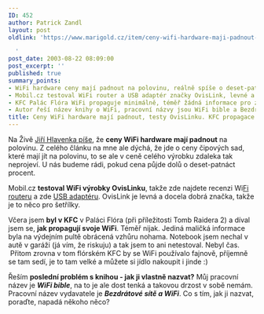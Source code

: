 ```yaml
---
ID: 452
author: Patrick Zandl
layout: post
oldlink: 'https://www.marigold.cz/item/ceny-wifi-hardware-maji-padnout-testy-ovislinku-kfc-propagace-wifi-nic-moc-jak-nazvat-knihu-o-wifi

  '
post_date: 2003-08-22 08:09:00
post_excerpt: ''
published: true
summary_points:
- WiFi hardware ceny mají padnout na polovinu, reálně spíše o deset-patnáct procent.
- Mobil.cz testoval WiFi router a USB adaptér značky OvisLink, levné a dobré.
- KFC Palác Flóra WiFi propaguje minimálně, téměř žádná informace pro zákazníky.
- Autor řeší název knihy o WiFi, pracovní názvy jsou WiFi bible a Bezdrátové sítě.
title: Ceny WiFi hardware mají padnout, testy OvisLinku. KFC propagace WiFi nic moc. Jak nazvat knihu o WiFi?
---
```


<p>
Na Živě <A href="http://www.zive.cz/h/Uzivatel/Ar.asp?ARI=112234&amp;CAI=2104" target=_blank>Jiří Hlavenka píše</A>, že <STRONG>ceny WiFi hardware mají padnout</STRONG> na polovinu. Z celého článku na mne ale dýchá, že jde o ceny čipových sad, které mají jít na polovinu, to se ale v ceně celého výrobku zdaleka tak neprojeví. U nás budeme rádi, pokud cena půjde dolů o deset-patnáct procent. </p>

<p>
Mobil.cz <STRONG>testoval WiFi výrobky OvisLinku</STRONG>, takže zde najdete recenzi Wi<A href="http://mobil.idnes.cz/fixni_spojeni/katalog_bezdratovych_telefonu/ostatni-bezdratove/ovislinkrouter030822.html" target=_blank>Fi routeru</A> a zde <A href="http://mobil.idnes.cz/fixni_spojeni/katalog_bezdratovych_telefonu/ostatni-bezdratove/ovislinkusb030822.html" target=_blank>USB adaptéru</A>. OvisLink je levná a docela dobrá značka, takže je to něco pro šetřílky. </p>

<p>
Včera jsem <STRONG>byl v KFC</STRONG> v Paláci Flóra (při příležitosti Tomb Raidera 2) a díval jsem se, <STRONG>jak propagují svoje WiFi</STRONG>. Téměř nijak. Jediná maličká informace byla na&#160;výdejním pultě obrácená vzhůru nohama. Notebook jsem nechal v autě v garáži (já vím, že riskuju) a tak jsem to ani netestoval. Nebyl čas. &#160;Přitom zrovna v tom flórském KFC by se WiFi používalo fajnově, příjemně se tam sedí, je to tam velké a můžete si jídlo nakoupit i jinde :)</p>

<p>
Řeším <STRONG>poslední problém s knihou - jak ji vlastně nazvat?</STRONG> Můj pracovní název je <STRONG><EM>WiFi bible</EM></STRONG>, na to je ale dost tenká a takovou drzost v sobě nemám. Pracovní název vydavatele je <EM><STRONG>Bezdrátové sítě a WiFi</STRONG></EM>. Co s tím, jak ji nazvat, poraďte, napadá někoho něco?</p>